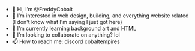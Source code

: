 - 👋 Hi, I’m @FreddyCobalt
- 👀 I’m interested in web design, building, and everything website related (I don't know what I'm saying I just got here)
- 🌱 I’m currently learning background art and HTML
- 💞️ I’m looking to collaborate on anything? lol
- 📫 How to reach me: discord cobaltempires

<!---
FreddyCobalt/FreddyCobalt is a ✨ special ✨ repository because its `README.md` (this file) appears on your GitHub profile.
You can click the Preview link to take a look at your changes.
--->
